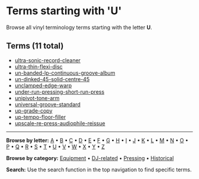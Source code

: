 # Terms starting with 'U'

Browse all vinyl terminology terms starting with the letter **U**.

## Terms (11 total)

- [ultra-sonic-record-cleaner](../terms/u/ultra-sonic-record-cleaner.md)
- [ultra-thin-flexi-disc](../terms/u/ultra-thin-flexi-disc.md)
- [un-banded-lp-continuous-groove-album](../terms/u/un-banded-lp-continuous-groove-album.md)
- [un-dinked-45-solid-centre-45](../terms/u/un-dinked-45-solid-centre-45.md)
- [unclamped-edge-warp](../terms/u/unclamped-edge-warp.md)
- [under-run-pressing-short-run-press](../terms/u/under-run-pressing-short-run-press.md)
- [unipivot-tone-arm](../terms/u/unipivot-tone-arm.md)
- [universal-groove-standard](../terms/u/universal-groove-standard.md)
- [up-grade-copy](../terms/u/up-grade-copy.md)
- [up-tempo-floor-filler](../terms/u/up-tempo-floor-filler.md)
- [upscale-re-press-audiophile-reissue](../terms/u/upscale-re-press-audiophile-reissue.md)


---

**Browse by letter:** [A](a.md) • [B](b.md) • [C](c.md) • [D](d.md) • [E](e.md) • [F](f.md) • [G](g.md) • [H](h.md) • [I](i.md) • [J](j.md) • [K](k.md) • [L](l.md) • [M](m.md) • [N](n.md) • [O](o.md) • [P](p.md) • [Q](q.md) • [R](r.md) • [S](s.md) • [T](t.md) • [U](u.md) • [V](v.md) • [W](w.md) • [X](x.md) • [Y](y.md) • [Z](z.md)

**Browse by category:** [Equipment](../tags/equipment.md) • [DJ-related](../tags/dj-related.md) • [Pressing](../tags/pressing.md) • [Historical](../tags/historical.md)

**Search:** Use the search function in the top navigation to find specific terms.
